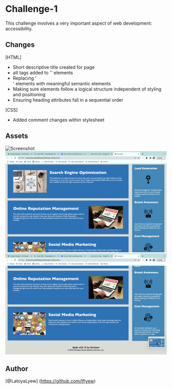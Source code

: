 # Challenge-1

This challenge involves a very important aspect of web development: accessibility. 


## Changes
[HTML]
* Short descriptive title created for page
* alt tags added to '<img>' elements
* Replacing '<div>' elements with meaningful semantic elements
* Making sure elements follow a logical structure independent of styling and positioning
* Ensuring heading attributes fall in a sequential order






[CSS]
* Added comment changes within stylesheet 




## Assets
![Screenshot](./assets/images/Screen%20Shot%202022-07-11%20at%2011.35.02%20PM-1.png)
![Screenshot](./assets/images/Screen%20Shot%202022-07-11%20at%2011.35.11%20PM.png)
![Screenshot](./assets/images/Screen%20Shot%202022-07-11%20at%2011.35.16%20PM.png)


## Author
[@LatoyaLyew] (https://github.com/lflyew)